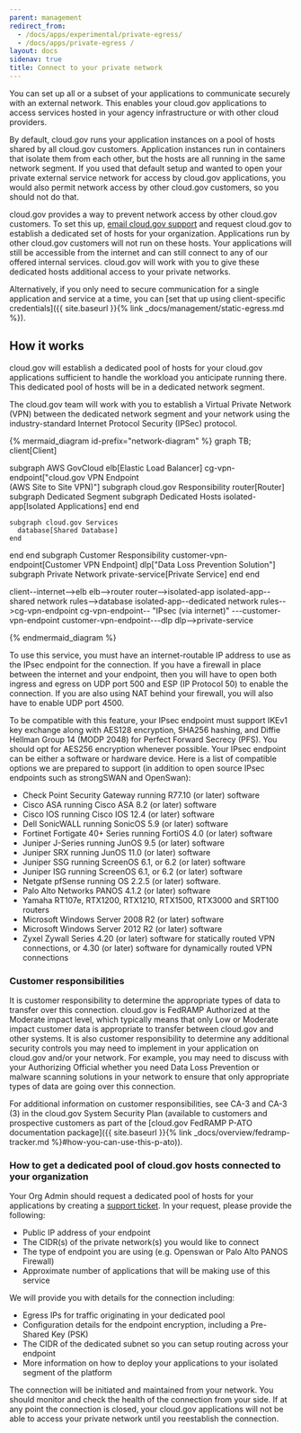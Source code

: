 ```yaml
---
parent: management
redirect_from:
  - /docs/apps/experimental/private-egress/
  - /docs/apps/private-egress /
layout: docs
sidenav: true
title: Connect to your private network
---
```


You can set up all or a subset of your applications to communicate securely with an external network. This enables your cloud.gov applications to access services hosted in your agency infrastructure or with other cloud providers.

By default, cloud.gov runs your application instances on a pool of hosts shared by all cloud.gov customers. Application instances run in containers that isolate them from each other, but the hosts are all running in the same network segment. If you used that default setup and wanted to open your private external service network for access by cloud.gov applications, you would also permit network access by other cloud.gov customers, so you should not do that.

cloud.gov provides a way to prevent network access by other cloud.gov customers. To set this up, [email cloud.gov support](#how-to-get-a-dedicated-pool-of-cloud-gov-hosts-connected-to-your-organization) and request cloud.gov to establish a dedicated set of hosts for your organization. Applications run by other cloud.gov customers will not run on these hosts. Your applications will still be accessible from the internet and can still connect to any of our offered internal services. cloud.gov will work with you to give these dedicated hosts additional access to your private networks.

Alternatively, if you only need to secure communication for a single application and service at a time, you can [set that up using client-specific credentials]({{ site.baseurl }}{% link _docs/management/static-egress.md %}).

## How it works

cloud.gov will establish a dedicated pool of hosts for your cloud.gov applications sufficient to handle the workload you anticipate running there. This dedicated pool of hosts will be in a dedicated network segment.

The cloud.gov team will work with you to establish a Virtual Private Network (VPN) between the dedicated network segment and your network using the industry-standard Internet Protocol Security (IPSec) protocol.

{% mermaid_diagram id-prefix="network-diagram" %}
graph TB;
  client[Client]

subgraph AWS GovCloud
    elb[Elastic Load Balancer]
    cg-vpn-endpoint["cloud.gov VPN Endpoint <br /> (AWS Site to Site VPN)"]
  subgraph cloud.gov Responsibility
    router[Router]
    subgraph Dedicated Segment
      subgraph Dedicated Hosts
        isolated-app[Isolated Applications]
      end
    end

    subgraph cloud.gov Services
      database[Shared Database]
    end
  end
end
  subgraph Customer Responsibility
    customer-vpn-endpoint[Customer VPN Endpoint]
    dlp["Data Loss Prevention Solution"]
    subgraph Private Network
      private-service[Private Service]
    end
  end

  client--internet-->elb
  elb-->router
  router-->isolated-app
  isolated-app--shared network rules-->database
  isolated-app--dedicated network rules-->cg-vpn-endpoint
  cg-vpn-endpoint-- "IPsec (via internet)" ---customer-vpn-endpoint
  customer-vpn-endpoint---dlp
  dlp-->private-service

{% endmermaid_diagram %}

To use this service, you must have an internet-routable IP address to use as the IPsec endpoint for the connection. If you have a firewall in place between the internet and your endpoint, then you will have to open both ingress and egress on UDP port 500 and ESP (IP Protocol 50) to enable the connection. If you are also using NAT behind your firewall, you will also have to enable UDP port 4500.

To be compatible with this feature, your IPsec endpoint must support IKEv1 key exchange along with AES128 encryption, SHA256 hashing, and Diffie Hellman Group 14 (MODP 2048) for Perfect Forward Secrecy (PFS). You should opt for AES256 encryption whenever possible. Your IPsec endpoint can be either a software or hardware device. Here is a list of compatible options we are prepared to support (in addition to open source IPsec endpoints such as strongSWAN and OpenSwan):

<!-- List from https://docs.aws.amazon.com/AmazonVPC/latest/NetworkAdminGuide/Introduction.html#DevicesTested -->

- Check Point Security Gateway running R77.10 (or later) software
- Cisco ASA running Cisco ASA 8.2 (or later) software
- Cisco IOS running Cisco IOS 12.4 (or later) software
- Dell SonicWALL running SonicOS 5.9 (or later) software
- Fortinet Fortigate 40+ Series running FortiOS 4.0 (or later) software
- Juniper J-Series running JunOS 9.5 (or later) software
- Juniper SRX running JunOS 11.0 (or later) software
- Juniper SSG running ScreenOS 6.1, or 6.2 (or later) software
- Juniper ISG running ScreenOS 6.1, or 6.2 (or later) software
- Netgate pfSense running OS 2.2.5 (or later) software.
- Palo Alto Networks PANOS 4.1.2 (or later) software
- Yamaha RT107e, RTX1200, RTX1210, RTX1500, RTX3000 and SRT100 routers
- Microsoft Windows Server 2008 R2 (or later) software
- Microsoft Windows Server 2012 R2 (or later) software
- Zyxel Zywall Series 4.20 (or later) software for statically routed VPN connections, or 4.30 (or later) software for dynamically routed VPN connections

### Customer responsibilities

It is customer responsibility to determine the appropriate types of data to transfer over this connection. cloud.gov is FedRAMP Authorized at the Moderate impact level, which typically means that only Low or Moderate impact customer data is appropriate to transfer between cloud.gov and other systems. It is also customer responsibility to determine any additional security controls you may need to implement in your application on cloud.gov and/or your network. For example, you may need to discuss with your Authorizing Official whether you need Data Loss Prevention or malware scanning solutions in your network to ensure that only appropriate types of data are going over this connection.

For additional information on customer responsibilities, see CA-3 and CA-3 (3) in the cloud.gov System Security Plan (available to customers and prospective customers as part of the [cloud.gov FedRAMP P-ATO documentation package]({{ site.baseurl }}{% link _docs/overview/fedramp-tracker.md %}#how-you-can-use-this-p-ato)).

### How to get a dedicated pool of cloud.gov hosts connected to your organization

Your Org Admin should request a dedicated pool of hosts for your applications  by creating a [support ticket](mailto:support@cloud.gov?subject=Private%20Egress%20Request). In your request, please provide the following:

 - Public IP address of your endpoint
 - The CIDR(s) of the private network(s) you would like to connect
 - The type of endpoint you are using (e.g. Openswan or Palo Alto PANOS Firewall)
 - Approximate number of applications that will be making use of this service

We will provide you with details for the connection including:

 - Egress IPs for traffic originating in your dedicated pool
 - Configuration details for the endpoint encryption, including a Pre-Shared Key (PSK)
 - The CIDR of the dedicated subnet so you can setup routing across your endpoint
 - More information on how to deploy your applications to your isolated segment of the platform

The connection will be initiated and maintained from your network. You should monitor and check the health of the connection from your side. If at any point the connection is closed, your cloud.gov applications will not be able to access your private network until you reestablish the connection.